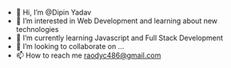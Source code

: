 - 👋 Hi, I’m @Dipin Yadav
- 👀 I’m interested in Web Development and learning about new technologies
- 🌱 I’m currently learning Javascript and Full Stack Development
- 💞️ I’m looking to collaborate on ...
- 📫 How to reach me raodyc486@gmail.com

<!---
Rao-DYC/Rao-DYC is a ✨ special ✨ repository because its `README.md` (this file) appears on your GitHub profile.
You can click the Preview link to take a look at your changes.
--->

